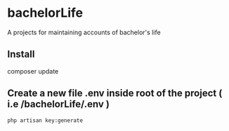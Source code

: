 # bachelorLife

A projects for maintaining accounts of bachelor's life

## Install

composer update

## Create a new file .env inside root of the project ( i.e /bachelorLife/.env )

`php artisan key:generate`
